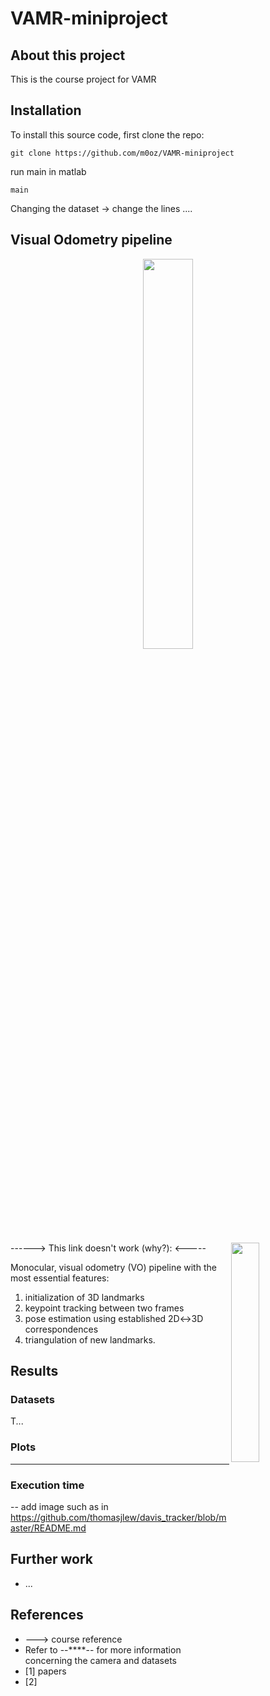 # VAMR-miniproject

## About this project
This is the course project for VAMR

## Installation
To install this source code, first clone the repo:
```
git clone https://github.com/m0oz/VAMR-miniproject
```

run main in matlab
```
main
```

Changing the dataset
-> change the lines ....


## Visual Odometry pipeline

<p align="center">
  <img src="https://github.com/m0oz/VAMR-miniproject/blob/master/ressources/vo_pipeline.png" width="40%"/>
</p>
------> This link doesn't work (why?): <-----
<img src="rhttps://github.com/m0oz/VAMR-miniproject/blob/master/ressources/vo_pipeline.png" align="right" width="30%"/>

Monocular, visual odometry (VO) pipeline with the most essential features:

1. initialization of 3D landmarks
2. keypoint tracking between two frames
3. pose estimation using established 2D↔3D correspondences
4. triangulation of new landmarks.

## Results
### Datasets
T...

### Plots
---

### Execution time
-- add image such as in https://github.com/thomasjlew/davis_tracker/blob/master/README.md

## Further work
- ...

## References
- ---> course reference
- Refer to --****-- for more information concerning the camera and datasets
- [1] papers
- [2] 



